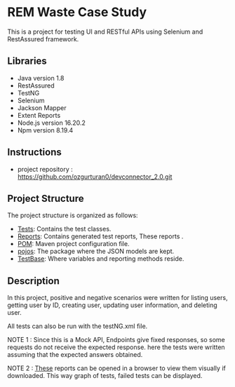 # REM Waste Case Study

This is a project for testing UI and RESTful APIs using Selenium and RestAssured framework.

## Libraries
- Java version 1.8
- RestAssured
- TestNG
- Selenium
- Jackson Mapper
- Extent Reports
- Node.js version 16.20.2
- Npm version 8.19.4

## Instructions
- project repository : https://github.com/ozgurturan0/devconnector_2.0.git

## Project Structure
The project structure is organized as follows:

- [Tests](src/test/java/tests): Contains the test classes.
- [Reports](src/test/report): Contains generated test reports, These reports .
- [POM](pom.xml): Maven project configuration file.
- [pojos](src/main/java/pojos): The package where the JSON models are kept.
- [TestBase](src/main/java/testBase/TestBase.java): Where variables and reporting methods reside.

## Description
In this project, positive and negative scenarios were written for listing users, 
getting user by ID, creating user, updating user information, and deleting user.

All tests can also be run with the testNG.xml file.

NOTE 1 :
Since this is a Mock API, Endpoints give fixed responses,
so some requests do not receive the expected response.
here the tests were written assuming that the expected answers obtained.

NOTE 2 : [These](src/test/report/) reports can be opened in a browser to view them visually
if downloaded. 
This way graph of tests, failed tests can be displayed.

